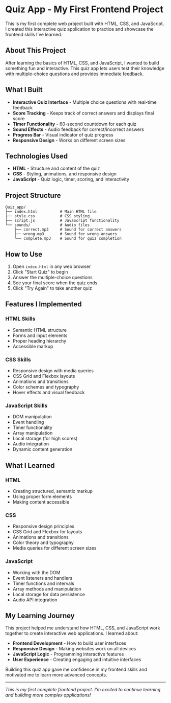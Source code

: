 # Quiz App - My First Frontend Project

This is my first complete web project built with HTML, CSS, and JavaScript. I created this interactive quiz application to practice and showcase the frontend skills I've learned.

## About This Project

After learning the basics of HTML, CSS, and JavaScript, I wanted to build something fun and interactive. This quiz app lets users test their knowledge with multiple-choice questions and provides immediate feedback.

## What I Built

- **Interactive Quiz Interface** - Multiple choice questions with real-time feedback
- **Score Tracking** - Keeps track of correct answers and displays final score
- **Timer Functionality** - 60-second countdown for each quiz
- **Sound Effects** - Audio feedback for correct/incorrect answers
- **Progress Bar** - Visual indicator of quiz progress
- **Responsive Design** - Works on different screen sizes

## Technologies Used

- **HTML** - Structure and content of the quiz
- **CSS** - Styling, animations, and responsive design
- **JavaScript** - Quiz logic, timer, scoring, and interactivity

## Project Structure

```
Quiz_app/
├── index.html          # Main HTML file
├── style.css           # CSS styling
├── script.js           # JavaScript functionality
└── sounds/             # Audio files
    ├── correct.mp3     # Sound for correct answers
    ├── wrong.mp3       # Sound for wrong answers
    └── complete.mp3    # Sound for quiz completion
```

## How to Use

1. Open `index.html` in any web browser
2. Click "Start Quiz" to begin
3. Answer the multiple-choice questions
4. See your final score when the quiz ends
5. Click "Try Again" to take another quiz

## Features I Implemented

### HTML Skills
- Semantic HTML structure
- Forms and input elements
- Proper heading hierarchy
- Accessible markup

### CSS Skills
- Responsive design with media queries
- CSS Grid and Flexbox layouts
- Animations and transitions
- Color schemes and typography
- Hover effects and visual feedback

### JavaScript Skills
- DOM manipulation
- Event handling
- Timer functionality
- Array manipulation
- Local storage (for high scores)
- Audio integration
- Dynamic content generation

## What I Learned

### HTML
- Creating structured, semantic markup
- Using proper form elements
- Making content accessible

### CSS
- Responsive design principles
- CSS Grid and Flexbox for layouts
- Animations and transitions
- Color theory and typography
- Media queries for different screen sizes

### JavaScript
- Working with the DOM
- Event listeners and handlers
- Timer functions and intervals
- Array methods and manipulation
- Local storage for data persistence
- Audio API integration

## My Learning Journey

This project helped me understand how HTML, CSS, and JavaScript work together to create interactive web applications. I learned about:

- **Frontend Development** - How to build user interfaces
- **Responsive Design** - Making websites work on all devices
- **JavaScript Logic** - Programming interactive features
- **User Experience** - Creating engaging and intuitive interfaces

Building this quiz app gave me confidence in my frontend skills and motivated me to learn more advanced concepts.

---

*This is my first complete frontend project. I'm excited to continue learning and building more complex applications!* 